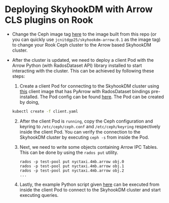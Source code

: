# Deploying SkyhookDM with Arrow CLS plugins on Rook

* Change the Ceph image tag [here](https://github.com/rook/rook/blob/master/cluster/examples/kubernetes/ceph/cluster.yaml#L24) to the      image built from this repo (or you can quickly use `jcnitdgp25/skyhookdm-arrow:0.1` as the image tag) to
change your Rook Ceph cluster to the Arrow based SkyhookDM cluster. 

* After the cluster is updated, we need to deploy a client Pod with the Arrow Python (with RadosDataset API) library installed to start interacting with the cluster. This can be achieved by following these steps:

  1) Create a client Pod for connecting to the SkyhookDM cluster using [this](https://github.com/JayjeetAtGithub/skyhookdm-client) client image that has PyArrow with RadosDataset bindings pre-installed. The Pod config can be found [here](https://github.com/JayjeetAtGithub/skyhookdm-client/blob/master/client.yaml). The Pod can be created by doing,
  
  ```bash
  kubectl create -f client.yaml
  ```

  2) After the client Pod is `running`, copy the Ceph configuration and keyring to `/etc/ceph/ceph.conf` and `/etc/ceph/keyring` respectively inside the client Pod. You can verify the connection to the SkyhookDM cluster by executing `ceph -s` from inside the Pod.

  3) Next, we need to write some objects containing Arrow IPC Tables. This can be done by using the `rados put` utility.
     ```
     rados -p test-pool put nyctaxi.4mb.arrow obj.0
     rados -p test-pool put nyctaxi.4mb.arrow obj.1
     rados -p test-pool put nyctaxi.4mb.arrow obj.2
     ...
     ```

  5) Lastly, the example Python script given [here](https://github.com/JayjeetAtGithub/skyhookdm-client/blob/master/client.py) can be executed from inside the client Pod to connect to the SkyhookDM cluster and start executing queries.
